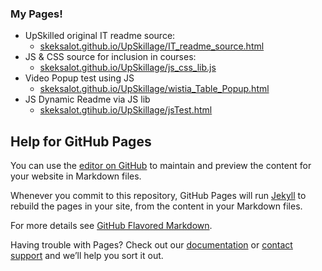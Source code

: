 ### My Pages!
- UpSkilled original IT readme source:
    - [skeksalot.github.io/UpSkillage/IT_readme_source.html](https://skeksalot.github.io/UpSkillage/IT_readme_source.html)
- JS & CSS source for inclusion in courses:
    - [skeksalot.github.io/UpSkillage/js_css_lib.js](https://skeksalot.github.io/UpSkillage/js_css_lib.js)
- Video Popup test using JS
    - [skeksalot.github.io/UpSkillage/wistia_Table_Popup.html](https://skeksalot.github.io/UpSkillage/wistia_Table_Popup.html)
- JS Dynamic Readme via JS lib
    - [skeksalot.gtihub.io/UpSkillage/jsTest.html](https://skeksalot.github.io/UpSkillage/jsTest.html)

## Help for GitHub Pages

You can use the [editor on GitHub](https://github.com/Skeksalot/UpSkillage/edit/master/README.md) to maintain and preview the content for your website in Markdown files.

Whenever you commit to this repository, GitHub Pages will run [Jekyll](https://jekyllrb.com/) to rebuild the pages in your site, from the content in your Markdown files.

For more details see [GitHub Flavored Markdown](https://guides.github.com/features/mastering-markdown/).

Having trouble with Pages? Check out our [documentation](https://help.github.com/categories/github-pages-basics/) or [contact support](https://github.com/contact) and we’ll help you sort it out.
